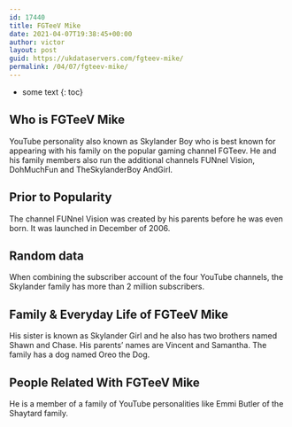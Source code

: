 ```yaml
---
id: 17440
title: FGTeeV Mike
date: 2021-04-07T19:38:45+00:00
author: victor
layout: post
guid: https://ukdataservers.com/fgteev-mike/
permalink: /04/07/fgteev-mike/
---
```


* some text
{: toc}


## Who is FGTeeV Mike



YouTube personality also known as Skylander Boy who is best known for appearing with his family on the popular gaming channel FGTeev. He and his family members also run the additional channels FUNnel Vision, DohMuchFun and TheSkylanderBoy AndGirl. 

                
                
                
## Prior to Popularity



The channel FUNnel Vision was created by his parents before he was even born. It was launched in December of 2006.

                
                
                
## Random data



When combining the subscriber account of the four YouTube channels, the Skylander family has more than 2 million subscribers.

                
                
                
## Family & Everyday Life of FGTeeV Mike



His sister is known as Skylander Girl and he also has two brothers named Shawn and Chase. His parents&#8217; names are Vincent and Samantha. The family has a dog named Oreo the Dog.

                
                
                
## People Related With FGTeeV Mike



He is a member of a family of YouTube personalities like Emmi Butler of the Shaytard family.

                
              
            
          
          
          